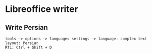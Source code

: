 # Libreoffice writer

## Write Persian
```
tools –> options –> languages settings –> language: complex text layout: Persian
RTL: Ctrl + Shift + D
```

